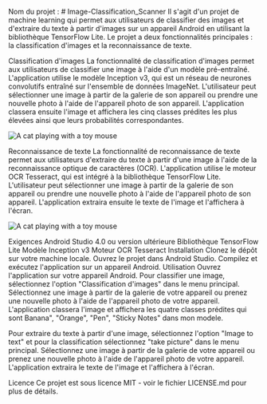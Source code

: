 
Nom du projet : # Image-Classification_Scanner
Il s'agit d'un projet de machine learning qui permet aux utilisateurs de classifier des images et d'extraire du texte à partir d'images sur un appareil Android en utilisant la bibliothèque TensorFlow Lite. Le projet a deux fonctionnalités principales : la classification d'images et la reconnaissance de texte.

Classification d'images
La fonctionnalité de classification d'images permet aux utilisateurs de classifier une image à l'aide d'un modèle pré-entraîné. L'application utilise le modèle Inception v3, qui est un réseau de neurones convolutifs entraîné sur l'ensemble de données ImageNet. L'utilisateur peut sélectionner une image à partir de la galerie de son appareil ou prendre une nouvelle photo à l'aide de l'appareil photo de son appareil. L'application classera ensuite l'image et affichera les cinq classes prédites les plus élevées ainsi que leurs probabilités correspondantes.

![A cat playing with a toy mouse](https://github.com/sanderseide/Image-Classification_Scanner/blob/master/20230320_205447.gif)

Reconnaissance de texte
La fonctionnalité de reconnaissance de texte permet aux utilisateurs d'extraire du texte à partir d'une image à l'aide de la reconnaissance optique de caractères (OCR). L'application utilise le moteur OCR Tesseract, qui est intégré à la bibliothèque TensorFlow Lite. L'utilisateur peut sélectionner une image à partir de la galerie de son appareil ou prendre une nouvelle photo à l'aide de l'appareil photo de son appareil. L'application extraira ensuite le texte de l'image et l'affichera à l'écran.

![A cat playing with a toy mouse](https://github.com/sanderseide/Image-Classification_Scanner/blob/master/20230320_210959.gif)


Exigences
Android Studio 4.0 ou version ultérieure
Bibliothèque TensorFlow Lite
Modèle Inception v3
Moteur OCR Tesseract
Installation
Clonez le dépôt sur votre machine locale.
Ouvrez le projet dans Android Studio.
Compilez et exécutez l'application sur un appareil Android.
Utilisation
Ouvrez l'application sur votre appareil Android.
Pour classifier une image, sélectionnez l'option "Classification d'images" dans le menu principal.
Sélectionnez une image à partir de la galerie de votre appareil ou prenez une nouvelle photo à l'aide de l'appareil photo de votre appareil.
L'application classera l'image et affichera les quatre classes prédites qui sont Banana", "Orange", "Pen", "Sticky Notes" dans mon modele.

Pour extraire du texte à partir d'une image, sélectionnez l'option "Image to text" et pour la classification sélectionnez "take picture" dans le menu principal.
Sélectionnez une image à partir de la galerie de votre appareil ou prenez une nouvelle photo à l'aide de l'appareil photo de votre appareil.
L'application extraira le texte de l'image et l'affichera à l'écran.

Licence
Ce projet est sous licence MIT - voir le fichier LICENSE.md pour plus de détails.
